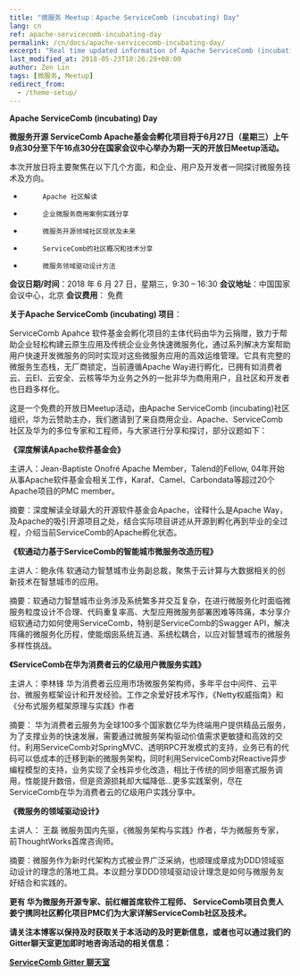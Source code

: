 ```yaml
---
title: "微服务 Meetup：Apache ServiceComb (incubating) Day"
lang: cn 
ref: apache-servicecomb-incubating-day
permalink: /cn/docs/apache-servicecomb-incubating-day/
excerpt: "Real time updated information of Apache ServiceComb (incubating) Day"
last_modified_at: 2018-05-23T10:26:28+08:00
author: Zen Lin
tags: [微服务, Meetup]
redirect_from:
  - /theme-setup/
---
```


**Apache ServiceComb (incubating) Day**



**微服务开源  ServiceComb  Apache基金会孵化项目将于6月27日（星期三）上午9点30分至下午16点30分在国家会议中心举办为期一天的开放日Meetup活动。**

本次开放日将主要聚焦在以下几个方面，和企业、用户及开发者一同探讨微服务技术及方向。
-          Apache 社区解读
-          企业微服务商用案例实践分享
-          微服务开源领域社区现状及未来
-          ServiceComb的社区概况和技术分享
-          微服务领域驱动设计方法

**会议日期/时间**：2018 年 6 月 27 日，星期三，9:30 – 16:30
**会议地址**：中国国家会议中心，北京
**会议费用**： 免费



**关于Apache ServiceComb (incubating) 项目**：     

ServiceComb Apahce 软件基金会孵化项目的主体代码由华为云捐赠，致力于帮助企业轻松构建云原生应用及传统企业业务快速微服务化，通过系列解决方案帮助用户快速开发微服务的同时实现对这些微服务应用的高效运维管理。它具有完整的微服务生态栈，无厂商锁定，当前遵循Apache Way进行孵化，已拥有如消费者云、云EI、云安全、云核等华为业务之外的一批非华为商用用户，且社区和开发者也日趋多样化。    
     
这是一个免费的开放日Meetup活动，由Apache ServiceComb (incubating)社区组织，华为云赞助主办，我们邀请到了来自商用企业、Apache、ServiceComb社区及华为的多位专家和工程师，与大家进行分享和探讨，部分议题如下：     
     
    
**《深度解读Apache软件基金会》**    

主讲人：Jean-Baptiste Onofré   Apache Member，Talend的Fellow, 04年开始从事Apache软件基金会相关工作，Karaf、Camel、Carbondata等超过20个Apache项目的PMC member。      
      
摘要：深度解读全球最大的开源软件基金会Apache，诠释什么是Apache Way，及Apache的吸引开源项目之处，结合实际项目讲述从开源到孵化再到毕业的全过程，介绍当前ServiceComb的Apache孵化状态。     
     
**《软通动力基于ServiceComb的智能城市微服务改造历程》**     
     
主讲人：鲍永伟 软通动力智慧城市业务副总裁，聚焦于云计算与大数据相关的创新技术在智慧城市的应用。     
    
摘要：软通动力智慧城市业务涉及系统繁多并交互复杂，在进行微服务化时面临微服务粒度设计不合理、代码重复率高、大型应用微服务部署困难等阵痛，本分享介绍软通动力如何使用ServiceComb，特别是ServiceComb的Swagger API，解决阵痛的微服务化历程，使能烟囱系统互通、系统松耦合，以应对智慧城市的微服务多样性挑战。     

**《ServiceComb在华为消费者云的亿级用户微服务实践》**     

主讲人：李林锋     华为消费者云应用市场微服务架构师，多年平台中间件、云平台、微服务框架设计和开发经验。工作之余爱好技术写作，《Netty权威指南》和《分布式服务框架原理与实践》作者    
      
摘要： 华为消费者云服务为全球100多个国家数亿华为终端用户提供精品云服务，为了支撑业务的快速发展，需要通过微服务架构驱动价值需求更敏捷和高效的交付。利用ServiceComb对SpringMVC、透明RPC开发模式的支持，业务已有的代码可以低成本的迁移到新的微服务架构，同时利用ServiceComb对Reactive异步编程模型的支持，业务实现了全栈异步化改造，相比于传统的同步阻塞式服务调用，性能提升数倍，但是资源损耗却大幅降低...更多实践案例，尽在ServiceComb在华为消费者云的亿级用户实践分享中。    
      
**《微服务的领域驱动设计》**     
    
主讲人： 王磊    微服务国内先驱，《微服务架构与实践》作者，华为微服务专家，前ThoughtWorks首席咨询师。     

摘要：微服务作为新时代架构方式被业界广泛采纳，也顺理成章成为DDD领域驱动设计的理念的落地工具。本议题分享DDD领域驱动设计理念是如何与微服务友好结合和实践的。    

**更有 华为微服务开源专家、前红帽首席软件工程师、 ServiceComb项目负责人姜宁携同社区孵化项目PMC们为大家详解ServiceComb社区及技术。**     
     
     
**请关注本博客以保持及时获取关于本活动的及时更新信息，或者也可以通过我们的Gitter聊天室更加即时地咨询活动的相关信息：**     
     
**[ServiceComb Gitter 聊天室](https://gitter.im/ServiceCombUsers/Lobby)**

